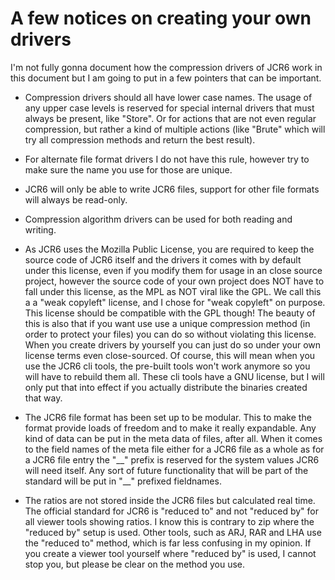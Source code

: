 # A few notices on creating your own drivers

I'm not fully gonna document how the compression drivers of JCR6 work in this document but I am going to put in a few pointers that can be important.

- Compression drivers should all have lower case names. The usage of any upper case levels is reserved for special internal drivers that must always be present, like "Store". Or for actions that are not even regular compression, but rather a kind of multiple actions (like "Brute" which will try all compression methods and return the best result).
- For alternate file format drivers I do not have this rule, however try to make sure the name you use for those are unique.
- JCR6 will only be able to write JCR6 files, support for other file formats will always be read-only.
- Compression algorithm drivers can be used for both reading and writing.
- As JCR6 uses the Mozilla Public License, you are required to keep the source code of JCR6 itself and the drivers it comes with by default under this license, even if you modify them for usage in an close source project, however the source code of your own project does NOT have to fall under this license, as the MPL as NOT viral like the GPL. We call this a a "weak copyleft" license, and I chose for "weak copyleft" on purpose. This license should be compatible with the GPL though! The beauty of this is also that if you want use use a unique compression method (in order to protect your files) you can do so without violating this license. When you create drivers by yourself you can just do so under your own license terms even close-sourced. Of course, this will mean when you use the JCR6 cli tools, the pre-built tools won't work anymore so you will have to rebuild them all. These cli tools have a GNU license, but I will only put that into effect if you actually distribute the binaries created that way. 

- The JCR6 file format has been set up to be modular. This to make the format provide loads of freedom and to make it really expandable. Any kind of data can be put in the meta data of files, after all. When it comes to the field names of the meta file either for a JCR6 file as a whole as for a JCR6 file entry the "\_\_" prefix is reserved for the system values JCR6 will need itself. Any sort of future functionality that will be part of the standard will be put in "\_\_" prefixed fieldnames.
- The ratios are not stored inside the JCR6 files but calculated real time. The official standard for JCR6 is "reduced to" and not "reduced by" for all viewer tools showing ratios. I know this is contrary to zip where the "reduced by" setup is used. Other tools, such as ARJ, RAR and LHA use the "reduced to" method, which is far less confusing in my opinion. If you create a viewer tool yourself where "reduced by" is used, I cannot stop you, but please be clear on the method you use.
